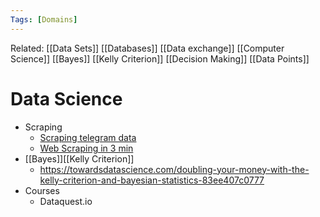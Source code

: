 ```yaml
---
Tags: [Domains]
---
```

Related: [[Data Sets]] [[Databases]] [[Data exchange]] [[Computer Science]] [[Bayes]] [[Kelly Criterion]] [[Decision Making]] [[Data Points]]
# Data Science
- Scraping
    - [Scraping telegram data](https://medium.com/game-of-data/telegram-channel-data-extraction-users-information-chats-and-specific-messages-and-data-21bb54710fd3)
    - [Web Scraping in 3 min](https://towardsdatascience.com/web-scraping-in-3-minutes-1c37830a29c1)
- [[Bayes]][[Kelly Criterion]]
    - https://towardsdatascience.com/doubling-your-money-with-the-kelly-criterion-and-bayesian-statistics-83ee407c0777
- Courses
    - Dataquest.io
